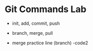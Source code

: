 # Git Commands Lab
- init, add, commit, push
- branch, merge, pull

- merge practice line (branch)
-code2
